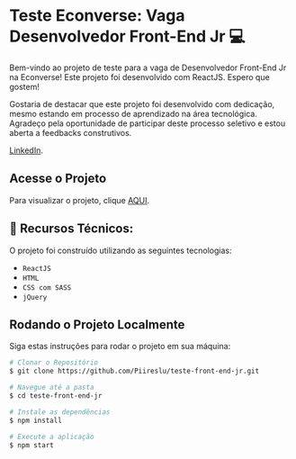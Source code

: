 # Teste Econverse: Vaga Desenvolvedor Front-End Jr 💻

Bem-vindo ao projeto de teste para a vaga de Desenvolvedor Front-End Jr na Econverse! Este projeto foi desenvolvido com ReactJS. Espero que gostem!

Gostaria de destacar que este projeto foi desenvolvido com dedicação, mesmo estando em processo de aprendizado na área tecnológica. Agradeço pela oportunidade de participar deste processo seletivo e estou aberta a feedbacks construtivos.

 [LinkedIn](https://www.linkedin.com/in/-lucianapires/). <br>

## Acesse o Projeto

Para visualizar o projeto, clique [AQUI](https://teste-econverse-eight.vercel.app/).

## 🔨 Recursos Técnicos:
O projeto foi construído utilizando as seguintes tecnologias:

- `ReactJS`
- `HTML`
- `CSS com SASS`
- `jQuery`



## Rodando o Projeto Localmente

Siga estas instruções para rodar o projeto em sua máquina:

```bash
# Clonar o Repositório
$ git clone https://github.com/Piireslu/teste-front-end-jr.git

# Navegue até a pasta
$ cd teste-front-end-jr

# Instale as dependências
$ npm install

# Execute a aplicação
$ npm start
